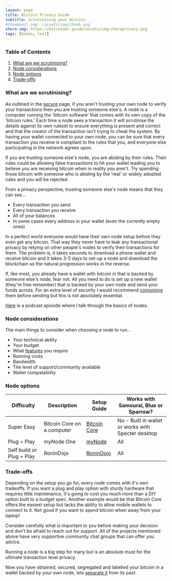 ```yaml
---
layout: page
title: Bitcoin Privacy Guide 
subtitle: Scrutinising your Bitcoin
#thumbnail-img: /assets/img/thumb.png
share-img: https://bitcoiner.guide/assets/img/shareprivacy.png
tags: [books, test]
---
```


### Table of Contents

1.  [What are we scrutinising?](#what-are-we-scrutinising)
2.  [Node considerations](#node-considerations)
3.  [Node options](#node-options)
4.  [Trade-offs](#trade-offs)


### What are we scrutinising?

As outlined in the [secure](/privacy/secure) page, if you aren't trusting your own node to verify your transactions then you are trusting someone else's. A node is a computer running the 'bitcoin software' that comes with its own copy of the 'bitcoin rules.' Each time a node sees a transaction it will scrutinise the details against its own ruleset to ensure everything is present and correct and that the creator of the transaction isn't trying to cheat the system. By having your wallet connected to your own node, you can be sure that every transaction you receive is compliant to the rules that you, and everyone else participating in the network agrees upon.

If you are trusting someone else's node, you are abiding by their rules. Their rules could be allowing false transactions to hit your wallet leading you to believe you are receiving bitcoin when in reality you aren't. Try spending those bitcoin with someone who is abiding by the 'real' or widely adopted rules and you will be rejected.

From a privacy perspective, trusting someone else's node means that they can see...

* Every transaction you send
* Every transaction you receive 
* All of your balances
* In some cases every address in your wallet (even the currently empty ones)

In a perfect world everyone would have their own node setup before they even get any bitcoin. That way they never have to leak any transactional privacy by relying on other people's nodes to verify their transactions for them. The problem is, it takes seconds to download a phone wallet and receive bitcoin and it takes 3-5 days to set-up a node and download the blockchain so the natural progression works in the reverse.

If, like most, you already have a wallet with bitcoin in that is backed by someone else's node, fear not. All you need to do is set up a new wallet (they're free remember) that is backed by your own node and send your funds across. For an extra level of security I would recommend [coinjoining](/privacy/separate) them before sending but this is not absolutely essential.

[Here](https://www.bit-buy-bit.com/podcast-1/episode/1c6e67f7/ep38-bitcoin-podcast-with-bitcoin-qa-nodes) is a podcast episode where I talk through the basics of nodes.

### Node considerations

The main things to consider when choosing a node to run...

*  Your technical ability
*  Your budget
*  What [features](/node/compare) you require
*  Running costs
*  Bandwidth
*  The level of support/community available
*  Wallet compatability


### Node options

| Difficulty    | Description                        | Setup Guide                                                              | Works with Samourai, Blue or Sparrow? |
|---------------|------------------------------------|--------------------------------------------------------------------------|-------------------------------|
| Super Easy  | Bitcoin Core on a computer | [Bitcoin Core](https://bitcoin.org/en/full-node#windows-instructions)  | No - Built in wallet or works with Specter desktop |   
| Plug + Play   | myNode One                         | [myNode](http://mynodebtc.com/guide/getting_started)                     | All                      |
| Self build or Plug + Play   | RoninDojo                          | [RoninDojo](https://wiki.ronindojo.io)                                   | All             |


### Trade-offs

Depending on the setup you go for, every node comes with it's own tradeoffs. If you want a plug and play option with sturdy hardware that requires little maintenance, it's going to cost you much more than a DIY option built to a budget spec. Another example would be that Bitcoin Core offers the easiest setup but lacks the ability to allow mobile wallets to connect to it. Not good if you want to spend bitcoin when away from your laptop! 

Consider carefully what is important to you before making your decision and don't be afraid to reach out for support. All of the projects mentioned above have very supportive community chat groups that can offer you advice.

Running a node is a big step for many but is an absolute must for the ultimate transaction level privacy. 
  
  
Now you have obtained, secured, segregated and labelled your bitcoin in a wallet backed by your own node, lets [separate it](/privacy/separate) from its past.
